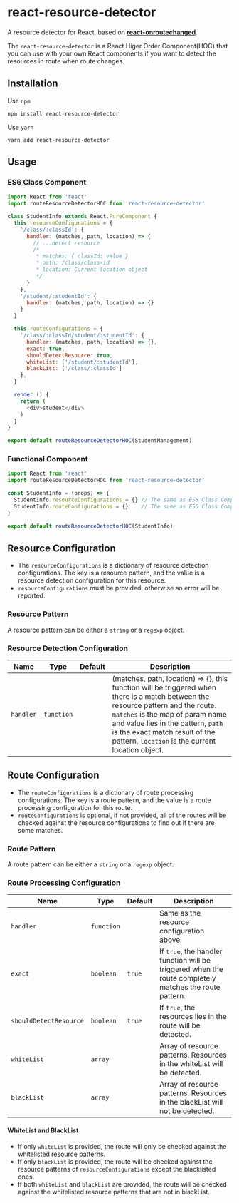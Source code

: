 # react-resource-detector
A resource detector for React, based on [**react-onroutechanged**](https://github.com/space-fe/react-onroutechanged).

The `react-resource-detector` is a React Higer Order Component(HOC) that you can use with your own React components if you want to detect the resources in route when route changes.

## Installation
Use `npm`
```shell
npm install react-resource-detector
```
Use `yarn`
```shell
yarn add react-resource-detector
```

## Usage

### ES6 Class Component
```javascript
import React from 'react'
import routeResourceDetectorHOC from 'react-resource-detector'

class StudentInfo extends React.PureComponent {
  this.resourceConfigurations = {
    '/class/:classId': {
      handler: (matches, path, location) => {
        // ...detect resource
        /*
         * matches: { classId: value }
         * path: /class/class-id
         * location: Current location object
         */
      }
    },
    '/student/:studentId': {
      handler: (matches, path, location) => {}
    }
  }

  this.routeConfigurations = {
    '/class/:classId/student/:studentId': {
      handler: (matches, path, location) => {},
      exact: true,
      shouldDetectResource: true,
      whiteList: ['/student/:studentId'],
      blackList: ['/class/:classId']
    },
  }

  render () {
    return (
      <div>student</div>
    )
  }
}

export default routeResourceDetectorHOC(StudentManagement)
```

### Functional Component
```javascript
import React from 'react'
import routeResourceDetectorHOC from 'react-resource-detector'

const StudentInfo = (props) => {
  StudentInfo.resourceConfigurations = {} // The same as ES6 Class Component
  StudentInfo.routeConfigurations = {}    // The same as ES6 Class Component
}

export default routeResourceDetectorHOC(StudentInfo)
```

## Resource Configuration
- The `resourceConfigurations` is a dictionary of resource detection configurations. The key is a resource pattern, and the value is a resource detection configuration for this resource.
- `resourceConfigurations` must be provided, otherwise an error will be reported.

### Resource Pattern
A resource pattern can be either a `string` or a `regexp` object.

### Resource Detection Configuration
| Name           | Type      | Default | Description                                                                                                                                                                                                                             |
| -------------- | --------- | ------- | --------------------------------------------------------------------------------------------------------------------------------------------------------------------------------------------------------------------------------------- |
| `handler` | `function` |  | (matches, path, location) => {}, this function will be triggered when there is a match between the resource pattern and the route. `matches` is the map of param name and value lies in the pattern, `path` is the exact match result of the pattern, `location` is the current location object. |

## Route Configuration
- The `routeConfigurations` is a dictionary of route processing configurations. The key is a route pattern, and the value is a route processing configuration for this route.
- `routeConfigurations` is optional, if not provided, all of the routes will be checked against the resource configurations to find out if there are some matches.

### Route Pattern
A route pattern can be either a `string` or a `regexp` object.

### Route Processing Configuration
| Name           | Type      | Default | Description                                                                                                                                                                                                                             |
| -------------- | --------- | ------- | --------------------------------------------------------------------------------------------------------------------------------------------------------------------------------------------------------------------------------------- |
| `handler` | `function` |  | Same as the resource configuration above. |
| `exact` | `boolean` | `true` | If `true`, the handler function will be triggered when the route completely matches the route pattern. |
| `shouldDetectResource` | `boolean` | `true` | If `true`, the resources lies in the route will be detected. |
| `whiteList` | `array` |  | Array of resource patterns. Resources in the whiteList will be detected. |
| `blackList` | `array` |  | Array of resource patterns. Resources in the blackList will not be detected. |

#### WhiteList and BlackList
- If only `whiteList` is provided, the route will only be checked against the whitelisted resource patterns.
- If only `blackList` is provided, the route will be checked against the resource patterns of `resourceConfigurations` except the blacklisted ones.
- If both `whiteList` and `blackList` are provided, the route will be checked against the whitelisted resource patterns that are not in blackList.
